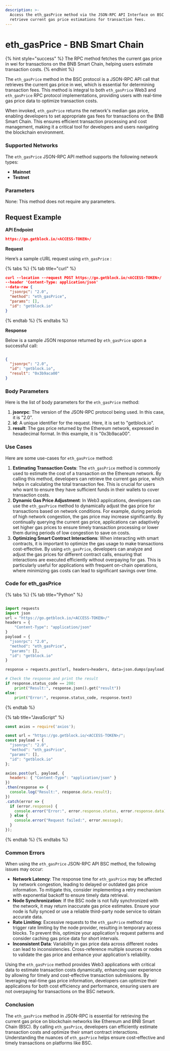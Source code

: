 ```yaml
---
description: >-
  Access the eth_gasPrice method via the JSON-RPC API Interface on BSC to
  retrieve current gas price estimations for transaction fees.
---
```


# eth\_gasPrice - BNB Smart Chain

{% hint style="success" %}
The RPC method fetches the current gas price in wei for transactions on the BNB Smart Chain, helping users estimate transaction costs.
{% endhint %}

The `eth_gasPrice` method in the BSC protocol is a JSON-RPC API call that retrieves the current gas price in wei, which is essential for determining transaction fees. This method is integral to both `eth_gasPrice` Web3 and `eth_gasPrice` RPC protocol implementations, providing users with real-time gas price data to optimize transaction costs.

When invoked, `eth_gasPrice` returns the network's median gas price, enabling developers to set appropriate gas fees for transactions on the BNB Smart Chain. This ensures efficient transaction processing and cost management, making it a critical tool for developers and users navigating the blockchain environment.

### Supported Networks

The `eth_gasPrice` JSON-RPC API method supports the following network types:

* **Mainnet**
* **Testnet**

### Parameters

None: This method does not require any parameters.

## Request Example

**API Endpoint**

```json
https://go.getblock.io/<ACCESS-TOKEN>/
```

**Request**

Here’s a sample cURL request using `eth_gasPrice` :

{% tabs %}
{% tab title="curl" %}
```json
curl --location --request POST https://go.getblock.io/<ACCESS-TOKEN>/
--header 'Content-Type: application/json' 
--data-raw {
  "jsonrpc": "2.0",
  "method": "eth_gasPrice",
  "params": [],
  "id": "getblock.io"
}
```
{% endtab %}
{% endtabs %}

**Response**

Below is a sample JSON response returned by `eth_gasPrice` upon a successful call:

```json

{
  "jsonrpc": "2.0",
  "id": "getblock.io",
  "result": "0x3b9aca00"
}

```

### Body Parameters

Here is the list of body parameters for the `eth_gasPrice` method:

1. **jsonrpc**: The version of the JSON-RPC protocol being used. In this case, it is "2.0".
2. **id**: A unique identifier for the request. Here, it is set to "getblock.io".
3. **result**: The gas price returned by the Ethereum network, expressed in hexadecimal format. In this example, it is "0x3b9aca00".

### Use Cases

Here are some use-cases for `eth_gasPrice` method:

1. **Estimating Transaction Costs**: The `eth_gasPrice` method is commonly used to estimate the cost of a transaction on the Ethereum network. By calling this method, developers can retrieve the current gas price, which helps in calculating the total transaction fee. This is crucial for users who want to ensure they have sufficient funds in their wallets to cover transaction costs.
2. **Dynamic Gas Price Adjustment**: In Web3 applications, developers can use the `eth_gasPrice` method to dynamically adjust the gas price for transactions based on network conditions. For example, during periods of high network congestion, the gas price may increase significantly. By continually querying the current gas price, applications can adaptively set higher gas prices to ensure timely transaction processing or lower them during periods of low congestion to save on costs.
3. **Optimizing Smart Contract Interactions**: When interacting with smart contracts, it is important to optimize the gas usage to make transactions cost-effective. By using `eth_gasPrice`, developers can analyze and adjust the gas prices for different contract calls, ensuring that interactions are executed efficiently without overpaying for gas. This is particularly useful for applications with frequent on-chain operations, where minimizing gas costs can lead to significant savings over time.

### Code for eth\_gasPrice

{% tabs %}
{% tab title="Python" %}
```python

import requests
import json
url = "https://go.getblock.io/<ACCESS-TOKEN>/"
headers = {
    "Content-Type": "application/json"
}
payload = {
  "jsonrpc": "2.0",
  "method": "eth_gasPrice",
  "params": [],
  "id": "getblock.io"
}

response = requests.post(url, headers=headers, data=json.dumps(payload))

# Check the response and print the result
if response.status_code == 200:
    print("Result:", response.json().get("result"))
else:
    print("Error:", response.status_code, response.text)

```
{% endtab %}

{% tab title="JavaScript" %}
```javascript
const axios = require('axios');

const url = "https://go.getblock.io/<ACCESS-TOKEN>/";
const payload = {
  "jsonrpc": "2.0",
  "method": "eth_gasPrice",
  "params": [],
  "id": "getblock.io"
};

axios.post(url, payload, {
  headers: { "Content-Type": "application/json" }
})
.then(response => {
  console.log("Result:", response.data.result);
})
.catch(error => {
  if (error.response) {
    console.error("Error:", error.response.status, error.response.data);
  } else {
    console.error("Request failed:", error.message);
  }
});
```
{% endtab %}
{% endtabs %}

### Common Errors

When using the `eth_gasPrice` JSON-RPC API BSC method, the following issues may occur:

* **Network Latency**: The response time for `eth_gasPrice` may be affected by network congestion, leading to delayed or outdated gas price information. To mitigate this, consider implementing a retry mechanism with exponential backoff to ensure timely data retrieval.
* **Node Synchronization**: If the BSC node is not fully synchronized with the network, it may return inaccurate gas price estimates. Ensure your node is fully synced or use a reliable third-party node service to obtain accurate data.
* **Rate Limiting**: Excessive requests to the `eth_gasPrice` method may trigger rate limiting by the node provider, resulting in temporary access blocks. To prevent this, optimize your application's request patterns and consider caching gas price data for short intervals.
* **Inconsistent Data**: Variability in gas price data across different nodes can lead to inconsistencies. Cross-reference multiple sources or nodes to validate the gas price and enhance your application's reliability.

Using the `eth_gasPrice` method provides Web3 applications with critical data to estimate transaction costs dynamically, enhancing user experience by allowing for timely and cost-effective transaction submissions. By leveraging real-time gas price information, developers can optimize their applications for both cost efficiency and performance, ensuring users are not overpaying for transactions on the BSC network.

### Conclusion

The `eth_gasPrice` method in JSON-RPC is essential for retrieving the current gas price on blockchain networks like Ethereum and BNB Smart Chain (BSC). By calling `eth_gasPrice`, developers can efficiently estimate transaction costs and optimize their smart contract interactions. Understanding the nuances of `eth_gasPrice` helps ensure cost-effective and timely transactions on platforms like BSC.
